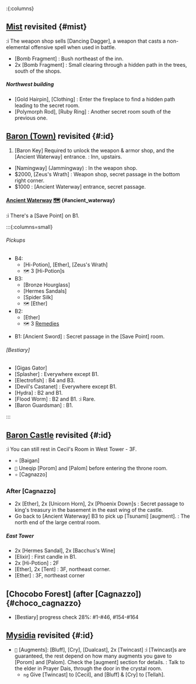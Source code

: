 :{:columns}


## [Mist](@) revisited {#mist}
:i The weapon shop sells [Dancing Dagger], a weapon that casts a non-elemental offensive spell when used in battle.
+ [Bomb Fragment]
  : Bush northeast of the inn.
+ 2x [Bomb Fragment]
  : Small clearing through a hidden path in the trees, south of the shops.
##### Northwest building
+ [Gold Hairpin], [Clothing]
  : Enter the fireplace to find a hidden path leading to the secret room.
+ [Polymorph Rod], [Ruby Ring]
  : Another secret room south of the previous one.


## [Baron (Town)](@) revisited {#:id}
1. [Baron Key]
   Required to unlock the weapon & armor shop, and the [Ancient Waterway] entrance.
   : Inn, upstairs.
+ [Namingway] (Jammingway)
  : In the weapon shop.
+ $2000, [Zeus's Wrath]
  : Weapon shop, secret passage in the bottom right corner.
+ $1000
  : [Ancient Waterway] entrance, secret passage.

#### [Ancient Waterway](@) [🗺️](https://steamcommunity.com/sharedfiles/filedetails/?id=317566256#407523) {#ancient_waterway}

:i There's a [Save Point] on B1.

:::{:columns=small}

###### Pickups
- B4:
  + [Hi-Potion], [Ether], [Zeus's Wrath]
  + `🗺️` 3 [Hi-Potion]s
- B3:
  + [Bronze Hourglass]
  + [Hermes Sandals]
  + [Spider Silk]
  + `🗺️` [Ether]
- B2:
  + [Ether]
  + `🗺️` 3 [Remedies](Remedy)
+ B1: [Ancient Sword]
  : Secret passage in the [Save Point] room.
###### [Bestiary]
+ [Gigas Gator]
+ [Splasher]
  : Everywhere except B1.
+ [Electrofish]
  : B4 and B3.
+ [Devil's Castanet]
  : Everywhere except B1.
+ [Hydra]
  : B2 and B1.
+ [Flood Worm]
  : B2 and B1.
  :i Rare.
+ [Baron Guardsman]
  : B1.
  
:::


## [Baron Castle](@) revisited {#:id}

:i You can still rest in Cecil's Room in West Tower - 3F.
+ `⭐` [Baigan]
+ `🧳` Uneqip [Porom] and [Palom] before entering the throne room.
+ `⭐` [Cagnazzo]

### After [Cagnazzo]
+ 2x [Ether], 2x [Unicorn Horn], 2x [Phoenix Down]s
  : Secret passage to king's treasury in the basement in the east wing of the castle.
+ Go back to [Ancient Waterway] B3 to pick up [Tsunami] [augment].
  : The north end of the large central room.
##### East Tower
+ 2x [Hermes Sandal], 2x [Bacchus's Wine]
+ [Elixir]
  : First candle in B1.
+ 2x [Hi-Potion]
  : 2F
+ [Ether], 2x [Tent]
  : 3F, northeast corner.
+ [Ether]
  : 3F, northeast corner


## [Chocobo Forest] (after [Cagnazzo]) {#choco_cagnazzo}
+ [Bestiary] progress check
  28%: #1-#46, #154-#164
  
  
## [Mysidia](@) revisited {#:id}
+ `💬` [Augments]\: [Bluff], [Cry], [Dualcast], 2x [Twincast]
  :i [Twincast]s are guaranteed, the rest depend on how many augments you gave to [Porom] and [Palom]. Check the [augment] section for details.
  : Talk to the elder in Prayer Dais, through the door in the crystal room.
  + `ng` Give [Twincast] to [Cecil], and [Bluff] & [Cry] to [Tellah].